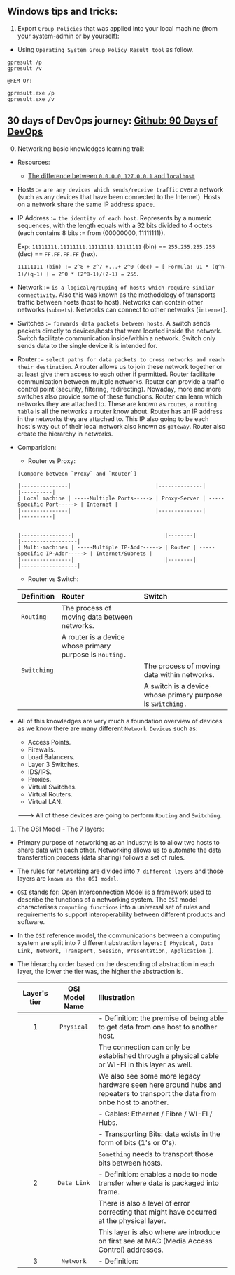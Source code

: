 ## Windows tips and tricks:

1.  Export `Group Policies` that was applied into your local machine (from your system-admin or by yourself):

- Using `Operating System Group Policy Result tool` as follow.

```batch
gpresult /p
gpresult /v

@REM Or:

gpresult.exe /p
gpresult.exe /v
```

## 30 days of DevOps journey: [Github: 90 Days of DevOps](https://github.com/MichaelCade/90DaysOfDevOps/blob/main/Days/day21.md)

0. Networking basic knowledges learning trail:

- Resources:

  - [The difference between `0.0.0.0`, `127.0.0.1` and `localhost`][1]

- Hosts := `are any devices which sends/receive traffic` over a network (such as any devices that have been connected to the Internet).
  Hosts on a network share the same IP address space.

- IP Address := `the identity of each host`.
  Represents by a numeric sequences, with the length equals with a 32 bits divided to 4 octets (each contains 8 bits := from (00000000, 11111111)).

  Exp: `11111111.11111111.11111111.11111111` (bin) == `255.255.255.255` (dec) == `FF.FF.FF.FF` (hex).

  `11111111 (bin) := 2^8 + 2^7 +...+ 2^0 (dec) = [ Formula: u1 * (q^n-1)/(q-1) ] = 2^0 * (2^8-1)/(2-1) = 255`.

- Network := `is a logical/grouping of hosts which require similar connectivity`. Also this was known as the methodology of transports traffic between hosts (host to host).
  Networks can contain other networks (`subnets`).
  Networks can connect to other networks (`internet`).

- Switches := `forwards data packets between hosts`. A switch sends packets directly to devices/hosts that were located inside the network.
  Switch facilitate communication inside/within a network.
  Switch only sends data to the single device it is intended for.

- Router := `select paths for data packets to cross networks and reach their destination`. A router allows us to join these network together or at least give them access to each other if permitted.
  Router facilitate communication between multiple networks.
  Router can provide a traffic control point (security, filtering, redirecting). Nowaday, more and more switches also provide some of these functions.
  Router can learn which networks they are attached to. These are known as `routes`, a `routing table` is all the networks a router know about.
  Router has an IP address in the networks they are attached to. This IP also going to be each host's way out of their local network also known as `gateway`.
  Router also create the hierarchy in networks.

- Comparision:

  - Router vs Proxy:

  ```
  [Compare between `Proxy` and `Router`]

  |---------------|                           |--------------|                          |----------|
  | Local machine | -----Multiple Ports-----> | Proxy-Server | -----Specific Port-----> | Internet |
  |---------------|                           |--------------|                          |----------|


  |----------------|                             |--------|                             |------------------|
  | Multi-machines | -----Multiple IP-Addr-----> | Router | -----Specific IP-Addr-----> | Internet/Subnets |
  |----------------|                             |--------|                             |------------------|
  ```

  - Router vs Switch:

  | Definition  | Router                                                   | Switch                                                     |
  | :---------- | :------------------------------------------------------- | :--------------------------------------------------------- |
  | `Routing`   | The process of moving data between networks.             |                                                            |
  |             | A router is a device whose primary purpose is `Routing.` |                                                            |
  | `Switching` |                                                          | The process of moving data within networks.                |
  |             |                                                          | A switch is a device whose primary purpose is `Switching.` |

- All of this knowledges are very much a foundation overview of devices as we know there are many different `Network Devices` such as:

  - Access Points.
  - Firewalls.
  - Load Balancers.
  - Layer 3 Switches.
  - IDS/IPS.
  - Proxies.
  - Virtual Switches.
  - Virtual Routers.
  - Virtual LAN.

  ---> All of these devices are going to perform `Routing` and `Switching`.

1. The OSI Model - The 7 layers:

- Primary purpose of networking as an industry: is to allow two hosts to share data with each other. Networking allows us to automate the data transferation process (data sharing) follows a set of rules.
- The rules for networking are divided into `7 different layers` and those layers are `known as the OSI model`.
- `OSI` stands for: Open Interconnection Model is a framework used to describe the functions of a networking system. The `OSI` model characterises `computing functions` into a universal set of rules and requirements to support interoperability between different products and software.
- In the `OSI` reference model, the communications between a computing system are split into 7 different abstraction layers: `[ Physical, Data Link, Network, Transport, Session, Presentation, Application ]`.
- The hierarchy order based on the descending of abstraction in each layer, the lower the tier was, the higher the abstraction is.

  | Layer's tier | OSI Model Name | Illustration                                                                                                               |
  | :----------: | :------------: | :------------------------------------------------------------------------------------------------------------------------- |
  |      1       |   `Physical`   | - Definition: the premise of being able to get data from one host to another host.                                         |
  |              |                | The connection can only be established through a physical cable or WI-FI in this layer as well.                            |
  |              |                | We also see some more legacy hardware seen here around hubs and repeaters to transport the data from onbe host to another. |
  |              |                | - Cables: Ethernet / Fibre / WI-FI / Hubs.                                                                                 |
  |              |                | - Transporting Bits: data exists in the form of bits (1's or 0's).                                                         |
  |              |                | `Something` needs to transport those bits between hosts.                                                                   |
  |      2       |  `Data Link`   | - Definition: enables a node to node transfer where data is packaged into frame.                                           |
  |              |                | There is also a level of error correcting that might have occurred at the physical layer.                                  |
  |              |                | This layer is also where we introduce on first see at MAC (Media Access Control) addresses.                                |
  |      3       |   `Network`    | - Definition:                                                                                                              |

[1]: https://stackoverflow.com/questions/20778771/what-is-the-difference-between-0-0-0-0-127-0-0-1-and-localhost

